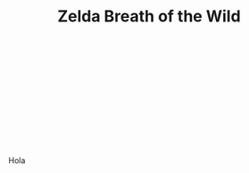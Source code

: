 <div align="center" style="padding-bottom: 200px;">

# Zelda Breath of the Wild  
[//]: # "repo main details  -------------------------------------------------------------------------------------------"

</div>

Hola
